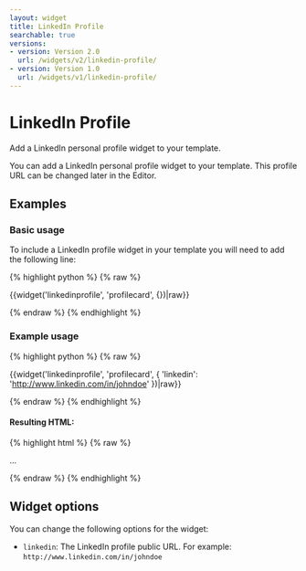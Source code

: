 ```yaml
---
layout: widget
title: LinkedIn Profile
searchable: true
versions:
- version: Version 2.0
  url: /widgets/v2/linkedin-profile/
- version: Version 1.0
  url: /widgets/v1/linkedin-profile/
---
```


# LinkedIn Profile

Add a LinkedIn personal profile widget to your template.

You can add a LinkedIn personal profile widget to your template. This profile URL can be changed later in the Editor.

## Examples

### Basic usage

To include a LinkedIn profile widget in your template you will need to add the following line:

{% highlight python %}
{% raw %}

{{widget('linkedinprofile', 'profilecard', {})|raw}}

{% endraw %}
{% endhighlight %}

### Example usage

{% highlight python %}
{% raw %}

{{widget('linkedinprofile', 'profilecard', {
  'linkedin': 'http://www.linkedin.com/in/johndoe'
})|raw}}

{% endraw %}
{% endhighlight %}

#### Resulting HTML:

{% highlight html %}
{% raw %}

<div id="page-zones__template-widgets__profilecard" class="widget  widget--template-widget" data-widget-type="linkedinprofile">
  <div class="bk-linkedinprofile  linkedinprofile  widget__linkedinprofile">
    <div class="embed-wrap  embed-wrap--linkedin  linkedinprofile__embed-wrap">
      ...
    </div>
  </div>
</div>

{% endraw %}
{% endhighlight %}

## Widget options

You can change the following options for the widget:

* `linkedin`: The LinkedIn profile public URL. For example: `http://www.linkedin.com/in/johndoe`
